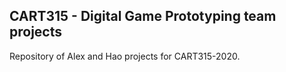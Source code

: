 ## CART315 - Digital Game Prototyping team projects
Repository of Alex and Hao projects for CART315-2020.

